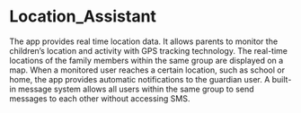 # Location_Assistant
The app provides real time location data. It allows parents to monitor the children’s location and activity with GPS tracking technology. The real-time locations of the family members within the same group are displayed on a map. When a monitored user reaches a certain location, such as school or home, the app provides automatic notifications to the guardian user. A built-in message system allows all users within the same group to send messages to each other without accessing SMS.
